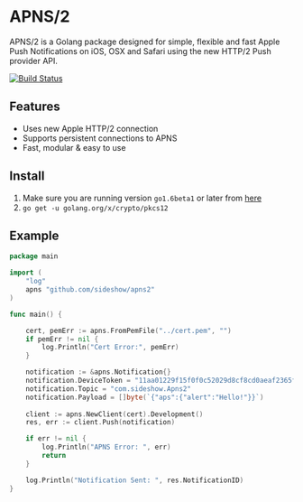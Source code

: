 # APNS/2

APNS/2 is a Golang package designed for simple, flexible and fast Apple Push Notifications on iOS, OSX and Safari using the new HTTP/2 Push provider API.

[![Build Status](https://travis-ci.com/sideshow/apns2.svg?token=CPgfQFseNomf7n7ES3WJ&branch=master)](https://travis-ci.com/sideshow/apns2)

## Features

- Uses new Apple HTTP/2 connection
- Supports persistent connections to APNS
- Fast, modular & easy to use

## Install

1. Make sure you are running version `go1.6beta1` or later from [here](https://golang.org/dl/)
2. `go get -u golang.org/x/crypto/pkcs12`

## Example

```go
package main

import (
	"log"
	apns "github.com/sideshow/apns2"
)

func main() {

	cert, pemErr := apns.FromPemFile("../cert.pem", "")
	if pemErr != nil {
		log.Println("Cert Error:", pemErr)
	}

	notification := &apns.Notification{}
	notification.DeviceToken = "11aa01229f15f0f0c52029d8cf8cd0aeaf2365fe4cebc4af26cd6d76b7919ef7"
	notification.Topic = "com.sideshow.Apns2"
	notification.Payload = []byte(`{"aps":{"alert":"Hello!"}}`)
	
	client := apns.NewClient(cert).Development()
	res, err := client.Push(notification)

	if err != nil {
		log.Println("APNS Error: ", err)
		return
	} 

	log.Println("Notification Sent: ", res.NotificationID)
}

```
